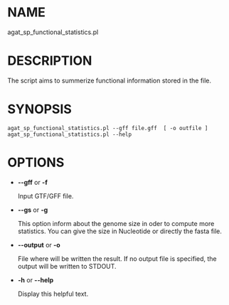 # NAME

agat\_sp\_functional\_statistics.pl

# DESCRIPTION

The script aims to summerize functional information stored in the file.

# SYNOPSIS

```
agat_sp_functional_statistics.pl --gff file.gff  [ -o outfile ]
agat_sp_functional_statistics.pl --help
```

# OPTIONS

- **--gff** or **-f**

    Input GTF/GFF file.

- **--gs** or **-g**

    This option inform about the genome size in oder to compute more statistics.
    You can give the size in Nucleotide or directly the fasta file.

- **--output** or **-o**

    File where will be written the result. If no output file is specified,
    the output will be written to STDOUT.

- **-h** or **--help**

    Display this helpful text.

